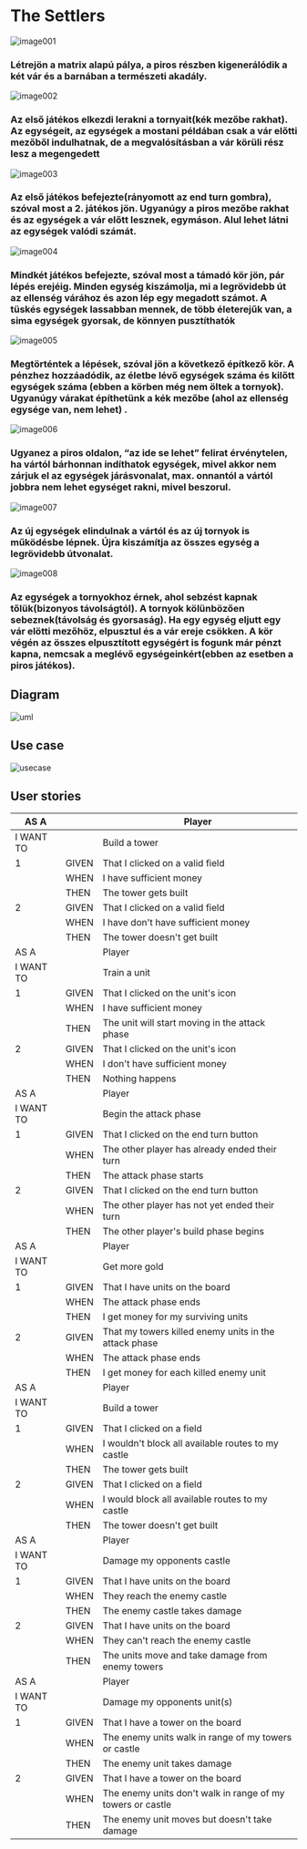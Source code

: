 # The Settlers

![image001](/uploads/56dfbe7d86428f0a786cebf1d76b2c8f/image001.png)
### Létrejön a matrix alapú pálya, a piros részben kigenerálódik a két vár és a barnában a természeti akadály.
![image002](/uploads/ab493bc9b807873ab3be883e534c6112/image002.png)
### Az első játékos elkezdi lerakni a tornyait(kék mezőbe rakhat). Az egységeit, az egységek a mostani példában csak a vár előtti mezőből indulhatnak, de a megvalósításban a vár körüli rész lesz a megengedett
![image003](/uploads/5a7718099c8903a2f993b8df81a2b484/image003.png)
### Az első játékos befejezte(rányomott az end turn gombra), szóval most a 2. játékos jön. Ugyanúgy a piros mezőbe rakhat és az egységek a vár előtt lesznek, egymáson. Alul lehet látni az egységek valódi számát.
![image004](/uploads/5b42d9602ed0cd2a9c3ee3f64c2f8e71/image004.png)
### Mindkét játékos befejezte, szóval most a támadó kör jön, pár lépés erejéig. Minden egység kiszámolja, mi a legrövidebb út az ellenség várához és azon lép egy megadott számot. A tüskés egységek lassabban  mennek, de több életerejűk van, a sima egységek gyorsak, de könnyen pusztíthatók
![image005](/uploads/3cdccf21b7a27121706b065737694e69/image005.png)
### Megtörténtek a lépések, szóval jön a következő építkező kör. A pénzhez hozzáadódik, az életbe lévő egységek száma és kilőtt egységek száma (ebben a körben még nem öltek a tornyok). Ugyanúgy várakat építhetünk a kék mezőbe (ahol az ellenség egysége van, nem lehet) .
![image006](/uploads/0f57847920fbea9872f8f0c124e12891/image006.png)
### Ugyanez a piros oldalon, “az ide se lehet” felirat érvénytelen, ha vártól bárhonnan indíthatok egységek, mivel akkor nem zárjuk el az egységek járásvonalat, max. onnantól a vártól jobbra nem lehet egységet rakni, mivel beszorul. 
![image007](/uploads/26e8276adefe981f92c0ee5d902c437d/image007.png)
### Az új egységek elindulnak a vártól és az új tornyok is működésbe lépnek. Újra kiszámítja az összes egység a legrövidebb útvonalat.
![image008](/uploads/ae93b7a97727a1eac3c89ed61e21daac/image008.png)
### Az egységek a tornyokhoz érnek, ahol sebzést kapnak tőlük(bizonyos távolságtól). A tornyok kölünbözően sebeznek(távolság és gyorsaság). Ha egy egység eljutt egy vár elötti mezőhöz, elpusztul és a vár ereje csökken. A kör végén az összes elpusztított egységért is fogunk már pénzt kapna, nemcsak a meglévő egységeinkért(ebben az esetben a piros játékos). 
## Diagram
![uml](/uploads/e8d477b6244f874c39190ebc43130436/uml.PNG)

## Use case 
![usecase](/uploads/e9a363190fc56737d2fcdfadb2925183/usecase.PNG)

## User stories

| AS A      |       | Player                                                     |
| --------- | ----- | ---------------------------------------------------------- |
| I WANT TO |       | Build a tower                                              |
| 1         | GIVEN | That I clicked on a valid field                            |
|           | WHEN  | I have sufficient money                                    |
|           | THEN  | The tower gets built                                       |
| 2         | GIVEN | That I clicked on a valid field                            |
|           | WHEN  | I have don't have sufficient money                         |
|           | THEN  | The tower doesn't get built                                |
| AS A      |       | Player                                                     |
| I WANT TO |       | Train a unit                                               |
| 1         | GIVEN | That I clicked on the unit's icon                          |
|           | WHEN  | I have sufficient money                                    |
|           | THEN  | The unit will start moving in the attack phase             |
| 2         | GIVEN | That I clicked on the unit's icon                          |
|           | WHEN  | I don't have sufficient money                              |
|           | THEN  | Nothing happens                                            |
| AS A      |       | Player                                                     |
| I WANT TO |       | Begin the attack phase                                     |
| 1         | GIVEN | That I clicked on the end turn button                      |
|           | WHEN  | The other player has already ended their turn              |
|           | THEN  | The attack phase starts                                    |
| 2         | GIVEN | That I clicked on the end turn button                      |
|           | WHEN  | The other player has not yet ended their turn              |
|           | THEN  | The other player's build phase begins                      |
| AS A      |       | Player                                                     |
| I WANT TO |       | Get more gold                                              |
| 1         | GIVEN | That I have units on the board                             |
|           | WHEN  | The attack phase ends                                      |
|           | THEN  | I get money for my surviving units                         |
| 2         | GIVEN | That my towers killed enemy units in the attack phase      |
|           | WHEN  | The attack phase ends                                      |
|           | THEN  | I get money for each killed enemy unit                     |
| AS A      |       | Player                                                     |
| I WANT TO |       | Build a tower                                              |
| 1         | GIVEN | That I clicked on a field                                  |
|           | WHEN  | I wouldn't block all available routes to my castle         |
|           | THEN  | The tower gets built                                       |
| 2         | GIVEN | That I clicked on a field                                  |
|           | WHEN  | I would block all available routes to my castle            |
|           | THEN  | The tower doesn't get built                                |
| AS A      |       | Player                                                     |
| I WANT TO |       | Damage my opponents castle                                 |
| 1         | GIVEN | That I have units on the board                             |
|           | WHEN  | They reach the enemy castle                                |
|           | THEN  | The enemy castle takes damage                              |
| 2         | GIVEN | That I have units on the board                             |
|           | WHEN  | They can't reach the enemy castle                          |
|           | THEN  | The units move and take damage from enemy towers           |
| AS A      |       | Player                                                     |
| I WANT TO |       | Damage my opponents unit(s)                                |
| 1         | GIVEN | That I have a tower on the board                           |
|           | WHEN  | The enemy units walk in range of my towers or castle       |
|           | THEN  | The enemy unit takes damage                                |
| 2         | GIVEN | That I have a tower on the board                           |
|           | WHEN  | The enemy units don't walk in range of my towers or castle |
|           | THEN  | The enemy unit moves but doesn't take damage               |
